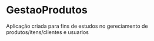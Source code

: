 # GestaoProdutos
Aplicação criada para fins de estudos no gereciamento de produtos/itens/clientes e usuarios
